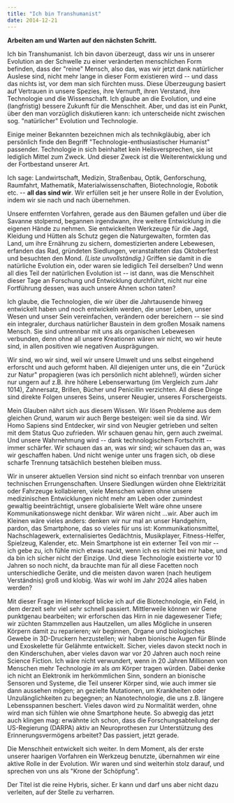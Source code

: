 ```yaml
---
title: "Ich bin Transhumanist"
date: 2014-12-21
---
```


<summary><strong>Arbeiten am und Warten auf den nächsten Schritt.</strong></summary>

Ich bin Transhumanist.  Ich bin davon überzeugt, dass wir uns in unserer Evolution an der Schwelle zu einer veränderten menschlichen Form befinden, dass der "reine" Mensch, also das, was wir jetzt dank natürlicher Auslese sind, nicht mehr lange in dieser Form existieren wird -- und dass das nichts ist, vor dem man sich fürchten muss.  Diese Überzeugung basiert auf Vertrauen in unsere Spezies, ihre Vernunft, ihren Verstand, ihre Technologie und die Wissenschaft.  Ich glaube an die Evolution, und eine (langfristig) bessere Zukunft für die Menschheit.  Aber, und das ist ein Punkt, über den man vorzüglich diskutieren kann: ich unterscheide nicht zwischen sog. "natürlicher" Evolution und Technologie.

Einige meiner Bekannten bezeichnen mich als technikgläubig, aber ich persönlich finde den Begriff "Technologie-enthusiastischer Humanist" passender.  Technologie in sich beinhaltet kein Heilsversprechen, sie ist lediglich Mittel zum Zweck.  Und dieser Zweck ist die Weiterentwicklung und der Fortbestand unserer Art.

Ich sage: Landwirtschaft, Medizin, Straßenbau, Optik, Genforschung, Raumfahrt, Mathematik, Materialwissenschaften, Biotechnologie, Robotik etc. -- **all das sind wir**.  Wir erfüllen seit je her unsere Rolle in der Evolution, indem wir sie nach und nach übernehmen.

Unsere entfernten Vorfahren, gerade aus den Bäumen gefallen und über die Savanne stolpernd, begannen irgendwann, ihre weitere Entwicklung in die eigenen Hände zu nehmen.  Sie entwickelten Werkzeuge für die Jagd, Kleidung und Hütten als Schutz gegen die Naturgewalten, formten das Land, um ihre Ernährung zu sichern, domestizierten andere Lebewesen, erfanden das Rad, gründeten Siedlungen, veranstalteten das Oktoberfest und besuchten den Mond.  *(Liste unvollständig.)*  Griffen sie damit in die natürliche Evolution ein, oder waren sie lediglich Teil derselben?  Und wenn all dies Teil der natürlichen Evolution ist -- ist dann, was die Menschheit dieser Tage an Forschung und Entwicklung durchführt, nicht nur eine Fortführung dessen, was auch unsere Ahnen schon taten?

Ich glaube, die Technologien, die wir über die Jahrtausende hinweg entwickelt haben und noch entwickeln werden, die unser Leben, unser Wesen und unser Sein vereinfachen, verändern oder bereichern -- sie sind ein integraler, durchaus natürlicher Baustein in dem großen Mosaik namens Mensch.  Sie sind untrennbar mit uns als organischen Lebewesen verbunden, denn ohne all unsere Kreationen wären wir nicht, wo wir heute sind, in allen positiven wie negativen Ausprägungen.

Wir sind, wo wir sind, weil wir unsere Umwelt und uns selbst eingehend erforscht und auch geformt haben.  All diejenigen unter uns, die ein "Zurück zur Natur" propagieren (was ich persönlich nicht ablehne!), würden sicher nur ungern auf z.B. ihre höhere Lebenserwartung (im Vergleich zum Jahr 1014), Zahnersatz, Brillen, Bücher und Penicillin verzichten.  All diese Dinge sind direkte Folgen unseres Seins, unserer Neugier, unseres Forschergeists.

Mein Glauben nährt sich aus diesem Wissen.  Wir lösen Probleme aus dem gleichen Grund, warum wir auch Berge besteigen: weil sie da sind.  Wir Homo Sapiens sind Entdecker, wir sind von Neugier getrieben und selten mit dem Status Quo zufrieden.  Wir schauen genau hin, gern auch zweimal.  Und unsere Wahrnehmung wird -- dank technologischem Fortschritt -- immer schärfer.  Wir schauen das an, was wir sind; wir schauen das an, was wir geschaffen haben.  Und nicht wenige unter uns fragen sich, ob diese scharfe Trennung tatsächlich bestehen bleiben muss.

Wir in unserer aktuellen Version sind nicht so einfach trennbar von unseren technischen Errungenschaften.  Unsere Siedlungen würden ohne Elektrizität oder Fahrzeuge kollabieren, viele Menschen wären ohne unsere medizinischen Entwicklungen nicht mehr am Leben oder zumindest gewaltig beeinträchtigt, unsere globalisierte Welt wäre ohne unsere Kommunikationswege nicht denkbar.  Wir wären nicht …wir.  Aber auch im Kleinen wäre vieles anders: denken wir nur mal an unser Handgehirn, pardon, das Smartphone, das so vieles für uns ist: Kommunikationsmittel, Nachschlagewerk, externalisiertes Gedächtnis, Musikplayer, Fitness-Helfer, Spielzeug, Kalender, etc.  Mein Smartphone ist ein externer Teil von mir -- ich gebe zu, ich fühle mich etwas nackt, wenn ich es nicht bei mir habe, und da bin ich sicher nicht der Einzige.  Und diese Technologie existierte vor 10 Jahren so noch nicht, da brauchte man für all diese Facetten noch unterschiedliche Geräte, und die meisten davon waren (nach heutigem Verständnis) groß und klobig.  Was wir wohl im Jahr 2024 alles haben werden?

Mit dieser Frage im Hinterkopf blicke ich auf die Biotechnologie, ein Feld, in dem derzeit sehr viel sehr schnell passiert.  Mittlerweile können wir Gene punktgenau bearbeiten; wir erforschen das Hirn in nie dagewesener Tiefe; wir züchten Stammzellen aus Hautzellen, um alles Mögliche in unseren Körpern damit zu reparieren; wir beginnen, Organe und biologisches Gewebe in 3D-Druckern herzustellen; wir haben bionische Augen für Blinde und Exoskelette für Gelähmte entwickelt.  Sicher, vieles davon steckt noch in den Kinderschuhen, aber vieles davon war vor 20 Jahren auch noch reine Science Fiction.  Ich wäre nicht verwundert, wenn in 20 Jahren Millionen von Menschen mehr Technologie *im* als *am* Körper tragen würden.  Dabei denke ich nicht an Elektronik im herkömmlichen Sinn, sondern an bionische Sensoren und Systeme, die Teil unserer Körper sind, wie auch immer sie dann aussehen mögen; an gezielte Mutationen, um Krankheiten oder Unzulänglichkeiten zu begegnen; an Nanotechnologie, die uns z.B. längere Lebensspannen beschert.  Vieles davon wird zu Normalität werden, ohne wird man sich fühlen wie ohne Smartphone heute.  So abwegig das jetzt auch klingen mag: erwähnte ich schon, dass die Forschungsabteilung der US-Regierung (DARPA) aktiv an Neuroprothesen zur Unterstützung des Erinnerungsvermögens arbeitet?  Das passiert, jetzt gerade.

Die Menschheit entwickelt sich weiter.  In dem Moment, als der erste unserer haarigen Vorfahren ein Werkzeug benutzte, übernahmen wir eine aktive Rolle in der Evolution.  Wir waren und sind weiterhin stolz darauf, und sprechen von uns als "Krone der Schöpfung".

Der Titel ist die reine Hybris, sicher.  Er kann und darf uns aber nicht dazu verleiten, auf der Stelle zu verharren.

